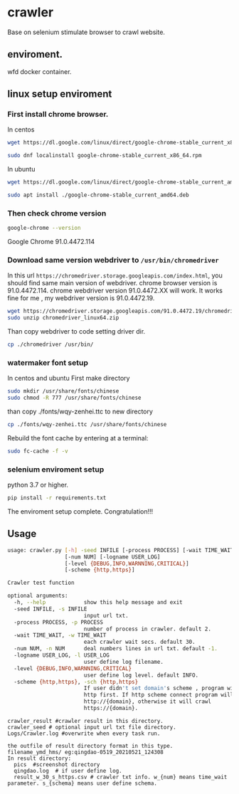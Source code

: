 # crawler
Base on selenium stimulate browser to crawl website.

## enviroment. 
wfd docker container.

## linux setup enviroment
### First install chrome browser.
In centos
```bash
wget https://dl.google.com/linux/direct/google-chrome-stable_current_x86_64.rpm

sudo dnf localinstall google-chrome-stable_current_x86_64.rpm
```
In ubuntu
```bash
wget https://dl.google.com/linux/direct/google-chrome-stable_current_amd64.deb

sudo apt install ./google-chrome-stable_current_amd64.deb
```

### Then check chrome version
```bash
google-chrome --version
```
Google Chrome 91.0.4472.114

### Download same version webdriver to `/usr/bin/chromedriver`
In this url `https://chromedriver.storage.googleapis.com/index.html`, you should find same main version of webdriver.
chrome browser version is 91.0.4472.114.
chrome webdriver version  91.0.4472.XX will work.
It works fine for me , my webdriver version is 91.0.4472.19.
```bash
wget https://chromedriver.storage.googleapis.com/91.0.4472.19/chromedriver_linux64.zip --no-check-certificate
sudo unzip chromedriver_linux64.zip
```

Than copy webdriver to code setting driver dir.
```bash
cp ./chromedriver /usr/bin/

```

### watermaker font setup
In centos and ubuntu
First make directory 
```bash
sudo mkdir /usr/share/fonts/chinese
sudo chmod -R 777 /usr/share/fonts/chinese
```
than copy ./fonts/wqy-zenhei.ttc to new directory
```bash
cp ./fonts/wqy-zenhei.ttc /usr/share/fonts/chinese
```
Rebuild the font cache by entering at a terminal:
```bash
sudo fc-cache -f -v
```

### selenium enviroment setup
python 3.7 or higher.
```bash
pip install -r requirements.txt
```



The enviroment setup complete.  Congratulation!!!



## Usage 

```bash
usage: crawler.py [-h] -seed INFILE [-process PROCESS] [-wait TIME_WAIT]
                  [-num NUM] [-logname USER_LOG]
                  [-level {DEBUG,INFO,WARNNING,CRITICAL}]
                  [-scheme {http,https}]

Crawler test function

optional arguments:
  -h, --help            show this help message and exit
  -seed INFILE, -s INFILE
                        input url txt.
  -process PROCESS, -p PROCESS
                        number of process in crawler. default 2.
  -wait TIME_WAIT, -w TIME_WAIT
                        each crawler wait secs. default 30.
  -num NUM, -n NUM      deal numbers lines in url txt. default -1.
  -logname USER_LOG, -l USER_LOG
                        user define log filename.
  -level {DEBUG,INFO,WARNNING,CRITICAL}
                        user define log level. default INFO.
  -scheme {http,https}, -sch {http,https}
                        If user didn't set domain's scheme , program will ping
                        http first. If http scheme connect program will crawl
                        http://{domain}, otherwise it will crawl
                        https://{domain}.

```

```
crawler_result #crawler result in this directory.
crawler_seed # optional input url txt file directory.
Logs/Crawler.log #overwrite when every task run.

the outfile of result directory format in this type.
filename_ymd_hms/ eg:qingdao-0519_20210521_124308
In result directory:
  pics  #screenshot directory
  qingdao.log  # if user define log.
  result_w_30_s_https.csv # crawler txt info. w_{num} means time_wait parameter. s_{schema} means user define schema.

```
